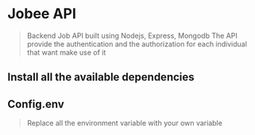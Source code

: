 # Jobee API

> Backend Job API built using Nodejs, Express, Mongodb
> The API provide the authentication and the authorization for each
> individual that want make use of it

## Install all the available dependencies

## Config.env

> Replace all the environment variable with your own variable
